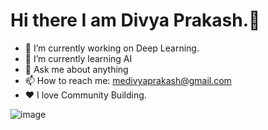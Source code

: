 # Hi there I am Divya Prakash.👋

-   🔭 I’m currently working on Deep Learning.
-   🌱 I’m currently learning AI
-   💬 Ask me about anything
-   📫 How to reach me: medivyaprakash@gmail.com
-   ❤ I love Community Building.

<!-- <a href="https://github.com/divyaprakashrx">
<img height="160em" src="https://github-readme-stats.vercel.app/api?username=divyaprakashrx&show_icons=true&include_all_commits=true&custom_title=GitHub+Stats&theme=synthwave">
<img height="160em" src="https://github-readme-stats.vercel.app/api/top-langs/?username=divyaprakashrx&layout=compact&theme=synthwave"></a> -->

<!-- ![image](https://raw.githubusercontent.com/divyaprakashrx/divyaprakashrx/master/octocats/Fintechtocat.png) -->
![image](https://github.githubassets.com/images/modules/site/home/footer-illustration.svg)
